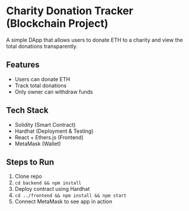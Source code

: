 # Charity Donation Tracker (Blockchain Project)

A simple DApp that allows users to donate ETH to a charity and view the total donations transparently.

## Features
- Users can donate ETH
- Track total donations
- Only owner can withdraw funds

## Tech Stack
- Solidity (Smart Contract)
- Hardhat (Deployment & Testing)
- React + Ethers.js (Frontend)
- MetaMask (Wallet)

## Steps to Run
1. Clone repo
2. `cd backend && npm install`
3. Deploy contract using Hardhat
4. `cd ../frontend && npm install && npm start`
5. Connect MetaMask to see app in action
